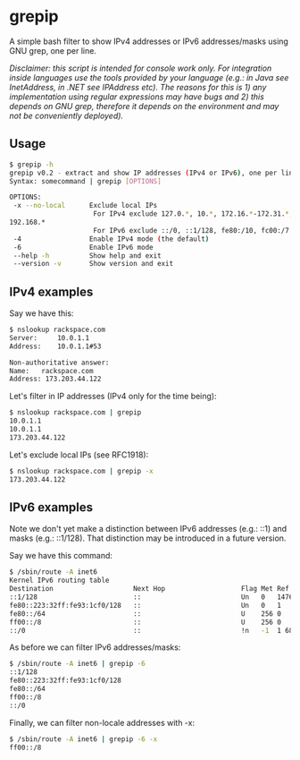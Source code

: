 # grepip
A simple bash filter to show IPv4 addresses or IPv6 addresses/masks using GNU grep, one per line.

*Disclaimer: this script is intended for console work only. For integration inside languages use the tools provided by your language (e.g.: in Java see InetAddress, in .NET see IPAddress etc). The reasons for this is 1) any implementation using regular expressions may have bugs and 2) this depends on GNU grep, therefore it depends on the environment and may not be conveniently deployed).*

Usage
-------
```bash
$ grepip -h
grepip v0.2 - extract and show IP addresses (IPv4 or IPv6), one per line
Syntax: somecommand | grepip [OPTIONS]

OPTIONS:
 -x --no-local      Exclude local IPs
                     For IPv4 exclude 127.0.*, 10.*, 172.16.*-172.31.*,
192.168.*
                     For IPv6 exclude ::/0, ::1/128, fe80:/10, fc00:/7 
 -4                 Enable IPv4 mode (the default)
 -6                 Enable IPv6 mode
 --help -h          Show help and exit
 --version -v       Show version and exit
```

IPv4 examples
----------

Say we have this:

```bash
$ nslookup rackspace.com
Server:		10.0.1.1
Address:	10.0.1.1#53

Non-authoritative answer:
Name:	rackspace.com
Address: 173.203.44.122
```

Let's filter in IP addresses (IPv4 only for the time being):

```bash
$ nslookup rackspace.com | grepip
10.0.1.1
10.0.1.1
173.203.44.122
```

Let's exclude local IPs (see RFC1918):

```bash
$ nslookup rackspace.com | grepip -x
173.203.44.122
```

IPv6 examples
-------------

Note we don't yet make a distinction between IPv6 addresses (e.g.: ::1) and masks (e.g.: ::1/128). That distinction may be introduced in a future version.

Say we have this command:

```bash
$ /sbin/route -A inet6               
Kernel IPv6 routing table
Destination                    Next Hop                   Flag Met Ref Use If
::1/128                        ::                         Un   0   1476629 lo
fe80::223:32ff:fe93:1cf0/128   ::                         Un   0   1     0 lo
fe80::/64                      ::                         U    256 0     0 eth0
ff00::/8                       ::                         U    256 0     0 eth0
::/0                           ::                         !n   -1  1 68283 lo
```

As before we can filter IPv6 addresses/masks:

```bash
$ /sbin/route -A inet6 | grepip -6
::1/128
fe80::223:32ff:fe93:1cf0/128
fe80::/64
ff00::/8
::/0
```

Finally, we can filter non-locale addresses with -x:

```bash
$ /sbin/route -A inet6 | grepip -6 -x
ff00::/8
```
